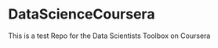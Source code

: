 DataScienceCoursera
===================

This is a test Repo for the Data Scientists Toolbox on Coursera

